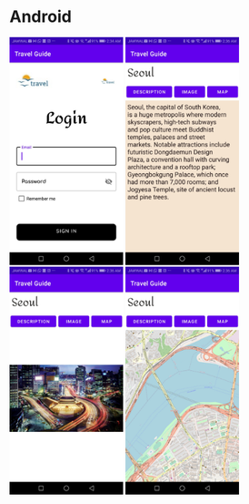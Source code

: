 # Android

<img src="screenshots/Screenshot_20230630-023424.jpg" alt="GitHub Logo" width="200">
<img src="screenshots/Screenshot_20230630-023625.jpg" alt="GitHub Logo" width="200">
<img src="screenshots/Screenshot_20230630-023629.jpg" alt="GitHub Logo" width="200">
<img src="screenshots/Screenshot_20230630-023633.jpg" alt="GitHub Logo" width="200">
